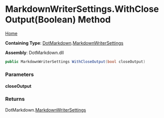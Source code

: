 # MarkdownWriterSettings\.WithCloseOutput\(Boolean\) Method

[Home](../../../README.md)

**Containing Type**: [DotMarkdown](../../README.md)\.[MarkdownWriterSettings](../README.md)

**Assembly**: DotMarkdown\.dll

```csharp
public MarkdownWriterSettings WithCloseOutput(bool closeOutput)
```

### Parameters

#### closeOutput

### Returns

DotMarkdown\.[MarkdownWriterSettings](../README.md)

